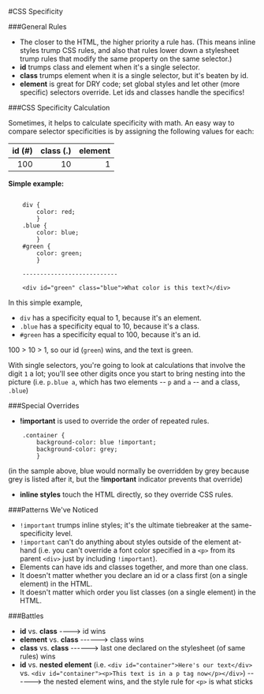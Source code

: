 #CSS Specificity

###General Rules

- The closer to the HTML, the higher priority a rule has. (This means inline styles trump CSS rules, and also that rules lower down a stylesheet trump rules that modify the same property on the same selector.)
- **id** trumps class and element when it's a single selector.
- **class** trumps element when it is a single selector, but it's beaten by id.
- **element** is great for DRY code; set global styles and let other (more specific) selectors override. Let ids and classes handle the specifics!

###CSS Specificity Calculation

Sometimes, it helps to calculate specificity with math. An easy way to compare selector specificities is by assigning the following values for each:


| id (#) | class (.) | element |
|-------:|----------:|--------:|
| 100    | 10        | 1       |

**Simple example:**

```

	div { 
		color: red;
		}
	.blue { 
		color: blue;
		}
	#green { 
		color: green;
		}
		
	---------------------------	
		
	<div id="green" class="blue">What color is this text?</div>

```
In this simple example, 

- ```div``` has a specificity equal to 1, because it's an element.
- ```.blue``` has a specificity equal to 10, because it's a class.
- ```#green``` has a specificity equal to 100, because it's an id.

100 > 10 > 1, so our id (```green```) wins, and the text is green.

With single selectors, you're going to look at calculations that involve the digit ```1``` a lot; you'll see other digits once you start to bring nesting into the picture (i.e. ```p.blue a```, which has two elements -- ```p``` and ```a``` -- and a class, ```.blue```)


###Special Overrides

- **!important** is used to override the order of repeated rules.

```
	.container { 
		background-color: blue !important;
		background-color: grey;
		}
```
(in the sample above, blue would normally be overridden by grey because grey is listed after it, but the **!important** indicator prevents that override)

- **inline styles** touch the HTML directly, so they override CSS rules.

###Patterns We've Noticed

- ```!important``` trumps inline styles; it's the ultimate tiebreaker at the same-specificity level.
- ```!important``` can't do anything about styles outside of the element at-hand (i.e. you can't override a font color specified in a ```<p>``` from its parent ```<div>``` just by including ```!important```).
- Elements can have ids and classes together, and more than one class.
- It doesn't matter whether you declare an id or a class first (on a single element) in the HTML.
- It doesn't matter which order you list classes (on a single element) in the HTML.

###Battles

- **id** vs. **class** ----> id wins
- **element** vs. **class** ------> class wins
- **class** vs. **class** ------> last one declared on the stylesheet (of same rules) wins
- **id** vs. **nested element** (i.e. ```<div id="container">Here's our text</div>``` vs. ```<div id="container"><p>This text is in a p tag now</p></div>```) ------> the nested element wins, and the style rule for ```<p>``` is what sticks